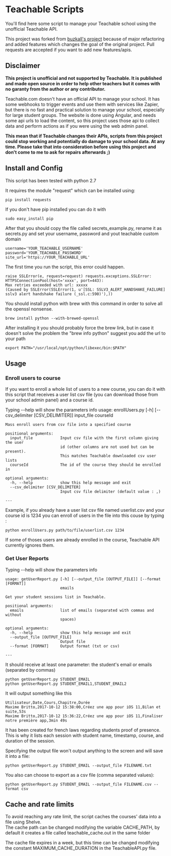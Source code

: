 # Teachable Scripts
You'll find here some script to manage your Teachable school using the unofficial Teachable API.

This project was forked from [buzkall's project](https://github.com/buzkall/teachable-reports-export) because of major refactoring and added features which changes the goal of the original project.
Pull requests are accepted if you want to add new features/apis.


   

## Disclaimer
**This project is unofficial and not supported by Teachable. It is published and made open source in order to help other teachers but it comes with no garanty from the author or any contributor.**

Teachable.com doesn't have an official API to manage your school. It has some webhooks to trigger events and use them with services like Zapier, but there is no fast and practical solution to manage your school, especially for large student groups.
The website is done using Angular, and needs some api urls to load the content, so this project uses those api to collect data and perform actions as if you were using the web admin panel.

**This mean that if Teachable changes their APIs, scripts from this project could stop working and potentially do damage to your school data. At any time. 
Please take that into consideration before using this project and don't come to me to ask for repairs afterwards ;)** 

## Install and Config
This script has been tested with python 2.7

It requires the module "request" which can be installed using:

    pip install requests
    
If you don't have pip installed you can do it with

    sudo easy_install pip
    

After that you should copy the file called secrets_example.py, rename it as secrets.py and set your username, password and yout teachable custom domain

    username='YOUR_TEACHABLE_USERNAME'
    password='YOUR_TEACHABLE_PASSWORD'
    site_url='https://YOUR_TEACHABLE_URL'

The first time you run the script, this error could happen.

    raise SSLError(e, request=request) requests.exceptions.SSLError: 
    HTTPSConnectionPool(host='xxxx', port=443): 
    Max retries exceeded with url: xxxxx 
    (Caused by SSLError(SSLError(1, u'[SSL: SSLV3_ALERT_HANDSHAKE_FAILURE] 
    sslv3 alert handshake failure (_ssl.c:590)'),)) 

You should install python with brew with this command in order to solve all the openssl nonsense.

    brew install python --with-brewed-openssl
    
After installing it you should probably force the brew link, but in case it doesn't solve the problem
the "brew info python" suggest you add the url to your path

    export PATH="/usr/local/opt/python/libexec/bin:$PATH"

## Usage
### Enroll users to course
If you want to enroll a whole list of users to a new course, you can do it with this script that receives a user list csv file (you can download those from your school admin panel) and a course id.

Typing --help will show the parameters info
    usage: enrollUsers.py [-h] [--csv_delimiter [CSV_DELIMITER]]
                          input_file courseId
    
    Mass enroll users from csv file into a specified course
    
    positional arguments:
      input_file            Input csv file with the first column giving the user
                            id (other columns are not used but can be present).
                            This matches Teachable downloaded csv user lists
      courseId              The id of the course they should be enrolled in
    
    optional arguments:
      -h, --help            show this help message and exit
      --csv_delimiter [CSV_DELIMITER]
                            Input csv file delimiter (default value : ,)
    
    ---

Example, if you already have a user list csv file named userlist.csv and your course id is 1234 you can enroll of users in the file into this couse by typing :

    python enrollUsers.py path/to/file/userlist.csv 1234
    
If some of thoses users are already enrolled in the course, Teachable API currently ignores them.

### Get User Reports

Typing --help will show the parameters info

    usage: getUserReport.py [-h] [--output_file [OUTPUT_FILE]] [--format [FORMAT]]
                            emails
    
    Get your student sessions list in Teachable.
    
    positional arguments:
      emails                list of emails (separated with commas and without
                            spaces)
    
    optional arguments:
      -h, --help            show this help message and exit
      --output_file [OUTPUT_FILE]
                            Output file
      --format [FORMAT]     Output format (txt or csv)
    
    ---
    
It should receive at least one parameter: the student's email or emails (separated by commas)

    python getUserReport.py STUDENT_EMAIL
    python getUserReport.py STUDENT_EMAIL1,STUDENT_EMAIL2
    
It will output something like this

    Utilisateur,Date,Cours,Chapitre,Durée
    Maxime Britto,2017-10-12 15:38:00,Créez une app pour iOS 11,Bilan et suite,53s 
    Maxime Britto,2017-10-12 15:36:22,Créez une app pour iOS 11,Finaliser notre première app,3min 49s 
It has been created for french laws regarding students proof of presence. This is why it lists each session with student name, timestamp, course, and duration of the session. 

Specifying the output file won't output anything to the screen and will save it into a file:

    python getUserReport.py STUDENT_EMAIL --output_file FILENAME.txt
    
You also can choose to export as a csv file (comma separated values):

    python getUserReport.py STUDENT_EMAIL --output_file FILENAME.csv --format csv
    

## Cache and rate limits
To avoid reaching any rate limit, the script caches the courses' data into a file using Shelve.  
The cache path can be changed modifying the variable CACHE_PATH, by default it creates a file called teachable_cache.out in the same folder

The cache file expires in a week, but this time can be changed modifying the constant MAXIMUM_CACHE_DURATION in the TeachableAPI.py file.
